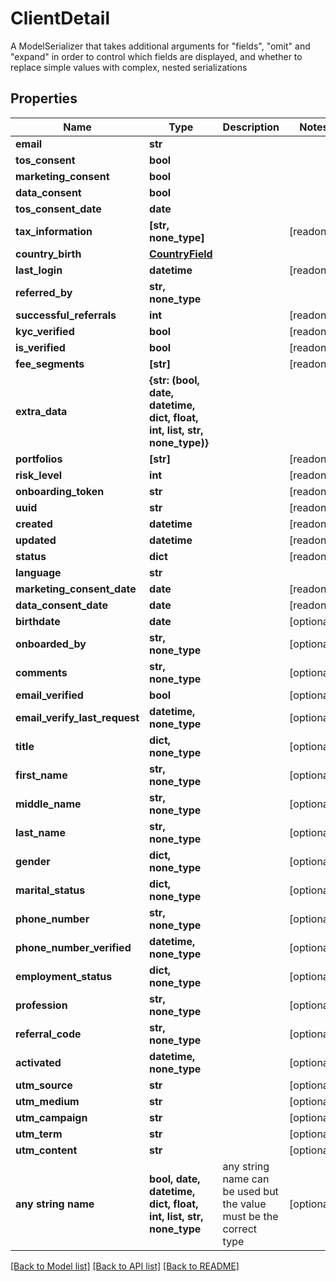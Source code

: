 # ClientDetail

A ModelSerializer that takes additional arguments for \"fields\", \"omit\" and \"expand\" in order to control which fields are displayed, and whether to replace simple values with complex, nested serializations

## Properties
Name | Type | Description | Notes
------------ | ------------- | ------------- | -------------
**email** | **str** |  | 
**tos_consent** | **bool** |  | 
**marketing_consent** | **bool** |  | 
**data_consent** | **bool** |  | 
**tos_consent_date** | **date** |  | 
**tax_information** | **[str, none_type]** |  | [readonly] 
**country_birth** | [**CountryField**](CountryField.md) |  | 
**last_login** | **datetime** |  | [readonly] 
**referred_by** | **str, none_type** |  | 
**successful_referrals** | **int** |  | [readonly] 
**kyc_verified** | **bool** |  | [readonly] 
**is_verified** | **bool** |  | [readonly] 
**fee_segments** | **[str]** |  | [readonly] 
**extra_data** | **{str: (bool, date, datetime, dict, float, int, list, str, none_type)}** |  | 
**portfolios** | **[str]** |  | [readonly] 
**risk_level** | **int** |  | [readonly] 
**onboarding_token** | **str** |  | [readonly] 
**uuid** | **str** |  | [readonly] 
**created** | **datetime** |  | [readonly] 
**updated** | **datetime** |  | [readonly] 
**status** | **dict** |  | [readonly] 
**language** | **str** |  | 
**marketing_consent_date** | **date** |  | [readonly] 
**data_consent_date** | **date** |  | [readonly] 
**birthdate** | **date** |  | [optional] 
**onboarded_by** | **str, none_type** |  | [optional] 
**comments** | **str, none_type** |  | [optional] 
**email_verified** | **bool** |  | [optional] 
**email_verify_last_request** | **datetime, none_type** |  | [optional] 
**title** | **dict, none_type** |  | [optional] 
**first_name** | **str, none_type** |  | [optional] 
**middle_name** | **str, none_type** |  | [optional] 
**last_name** | **str, none_type** |  | [optional] 
**gender** | **dict, none_type** |  | [optional] 
**marital_status** | **dict, none_type** |  | [optional] 
**phone_number** | **str, none_type** |  | [optional] 
**phone_number_verified** | **datetime, none_type** |  | [optional] 
**employment_status** | **dict, none_type** |  | [optional] 
**profession** | **str, none_type** |  | [optional] 
**referral_code** | **str, none_type** |  | [optional] 
**activated** | **datetime, none_type** |  | [optional] 
**utm_source** | **str** |  | [optional] 
**utm_medium** | **str** |  | [optional] 
**utm_campaign** | **str** |  | [optional] 
**utm_term** | **str** |  | [optional] 
**utm_content** | **str** |  | [optional] 
**any string name** | **bool, date, datetime, dict, float, int, list, str, none_type** | any string name can be used but the value must be the correct type | [optional]

[[Back to Model list]](../README.md#documentation-for-models) [[Back to API list]](../README.md#documentation-for-api-endpoints) [[Back to README]](../README.md)


